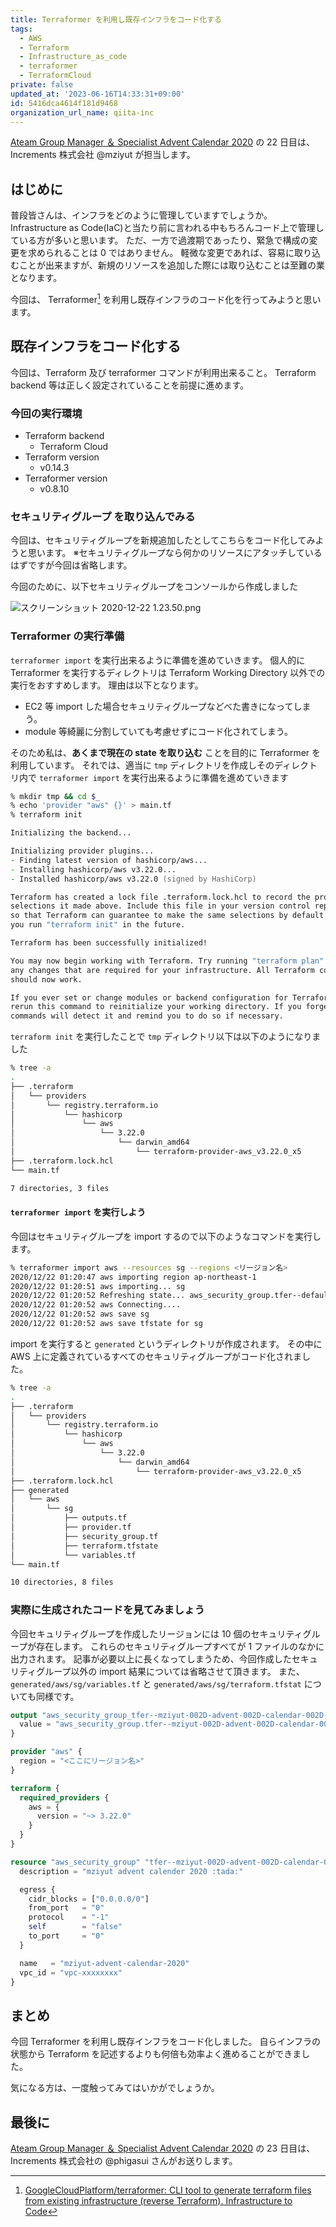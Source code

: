 ```yaml
---
title: Terraformer を利用し既存インフラをコード化する
tags:
  - AWS
  - Terraform
  - Infrastructure_as_code
  - terraformer
  - TerraformCloud
private: false
updated_at: '2023-06-16T14:33:31+09:00'
id: 5416dca4614f181d9468
organization_url_name: qiita-inc
---
```


[Ateam Group Manager ＆ Specialist Advent Calendar 2020](https://qiita.com/advent-calendar/2020/ateam) の 22 日目は、Increments 株式会社 @mziyut が担当します。

## はじめに

普段皆さんは、インフラをどのように管理していますでしょうか。
Infrastructure as Code(IaC)と当たり前に言われる中もちろんコード上で管理している方が多いと思います。
ただ、一方で過渡期であったり、緊急で構成の変更を求められることは 0 ではありません。
軽微な変更であれば、容易に取り込むことが出来ますが、新規のリソースを追加した際には取り込むことは至難の業となります。

今回は、 Terraformer[^1] を利用し既存インフラのコード化を行ってみようと思います。

[^1]: [GoogleCloudPlatform/terraformer: CLI tool to generate terraform files from existing infrastructure (reverse Terraform). Infrastructure to Code](https://github.com/GoogleCloudPlatform/terraformer)

## 既存インフラをコード化する

今回は、Terraform 及び terraformer コマンドが利用出来ること。
Terraform backend 等は正しく設定されていることを前提に進めます。

### 今回の実行環境

- Terraform backend
  - Terraform Cloud
- Terraform version
  - v0.14.3
- Terraformer version
  - v0.8.10

### セキュリティグループ を取り込んでみる

今回は、セキュリティグループを新規追加したとしてこちらをコード化してみようと思います。
※セキュリティグループなら何かのリソースにアタッチしているはずですが今回は省略します。

今回のために、以下セキュリティグループをコンソールから作成しました

![スクリーンショット 2020-12-22 1.23.50.png](https://qiita-image-store.s3.ap-northeast-1.amazonaws.com/0/55950/b11978c3-abcc-f198-63b7-4dced54e0952.png)

### Terraformer の実行準備

`terraformer import` を実行出来るように準備を進めていきます。
個人的に Terraformer を実行するディレクトリは Terraform Working Directory 以外での実行をおすすめします。
理由は以下となります。

- EC2 等 import した場合セキュリティグループなどべた書きになってしまう。
- module 等綺麗に分割していても考慮せずにコード化されてしまう。

そのため私は、**あくまで現在の state を取り込む** ことを目的に Terraformer を利用しています。
それでは、適当に `tmp` ディレクトリを作成しそのディレクトリ内で `terraformer import` を実行出来るように準備を進めていきます

```zsh
% mkdir tmp && cd $_
% echo 'provider "aws" {}' > main.tf
% terraform init

Initializing the backend...

Initializing provider plugins...
- Finding latest version of hashicorp/aws...
- Installing hashicorp/aws v3.22.0...
- Installed hashicorp/aws v3.22.0 (signed by HashiCorp)

Terraform has created a lock file .terraform.lock.hcl to record the provider
selections it made above. Include this file in your version control repository
so that Terraform can guarantee to make the same selections by default when
you run "terraform init" in the future.

Terraform has been successfully initialized!

You may now begin working with Terraform. Try running "terraform plan" to see
any changes that are required for your infrastructure. All Terraform commands
should now work.

If you ever set or change modules or backend configuration for Terraform,
rerun this command to reinitialize your working directory. If you forget, other
commands will detect it and remind you to do so if necessary.
```

`terraform init` を実行したことで `tmp` ディレクトリ以下は以下のようになりました

```zsh
% tree -a
.
├── .terraform
│   └── providers
│       └── registry.terraform.io
│           └── hashicorp
│               └── aws
│                   └── 3.22.0
│                       └── darwin_amd64
│                           └── terraform-provider-aws_v3.22.0_x5
├── .terraform.lock.hcl
└── main.tf

7 directories, 3 files
```

#### `terraformer import` を実行しよう

今回はセキュリティグループを import するので以下のようなコマンドを実行します。

```zsh
% terraformer import aws --resources sg --regions <リージョン名>
2020/12/22 01:20:47 aws importing region ap-northeast-1
2020/12/22 01:20:51 aws importing... sg
2020/12/22 01:20:52 Refreshing state... aws_security_group.tfer--default_sg-xxxx-xxxxxxxx
2020/12/22 01:20:52 aws Connecting....
2020/12/22 01:20:52 aws save sg
2020/12/22 01:20:52 aws save tfstate for sg
```

import を実行すると `generated` というディレクトリが作成されます。
その中に AWS 上に定義されているすべてのセキュリティグループがコード化されました。

```zsh
% tree -a
.
├── .terraform
│   └── providers
│       └── registry.terraform.io
│           └── hashicorp
│               └── aws
│                   └── 3.22.0
│                       └── darwin_amd64
│                           └── terraform-provider-aws_v3.22.0_x5
├── .terraform.lock.hcl
├── generated
│   └── aws
│       └── sg
│           ├── outputs.tf
│           ├── provider.tf
│           ├── security_group.tf
│           ├── terraform.tfstate
│           └── variables.tf
└── main.tf

10 directories, 8 files
```

### 実際に生成されたコードを見てみましょう

今回セキュリティグループを作成したリージョンには 10 個のセキュリティグループが存在します。
これらのセキュリティグループすべてが 1 ファイルのなかに出力されます。
記事が必要以上に長くなってしまうため、今回作成したセキュリティグループ以外の import 結果については省略させて頂きます。
また、`generated/aws/sg/variables.tf` と `generated/aws/sg/terraform.tfstat` についても同様です。

```tf:generated/aws/sg/outputs.tf
output "aws_security_group_tfer--mziyut-002D-advent-002D-calendar-002D-2020_sg-xxxx-xxxxxxxxxxxxxxxxx_id" {
  value = "aws_security_group.tfer--mziyut-002D-advent-002D-calendar-002D-2020_sg-xxxx-xxxxxxxxxxxxxxxxx.id"
}
```

```tf:generated/aws/sg/provider.tf
provider "aws" {
  region = "<ここにリージョン名>"
}

terraform {
  required_providers {
    aws = {
      version = "~> 3.22.0"
    }
  }
}
```

```tf:generated/aws/sg/security_group.tf
resource "aws_security_group" "tfer--mziyut-002D-advent-002D-calendar-002D-2020_sg-xxxx-xxxxxxxxxxxxxxxxx" {
  description = "mziyut advent calender 2020 :tada:"

  egress {
    cidr_blocks = ["0.0.0.0/0"]
    from_port   = "0"
    protocol    = "-1"
    self        = "false"
    to_port     = "0"
  }

  name   = "mziyut-advent-calendar-2020"
  vpc_id = "vpc-xxxxxxxx"
}
```

## まとめ

今回 Terraformer を利用し既存インフラをコード化しました。
自らインフラの状態から Terraform を記述するよりも何倍も効率よく進めることができました。

気になる方は、一度触ってみてはいかがでしょうか。

## 最後に

[Ateam Group Manager ＆ Specialist Advent Calendar 2020](https://qiita.com/advent-calendar/2020/ateam) の 23 日目は、Increments 株式会社の @phigasui さんがお送りします。
